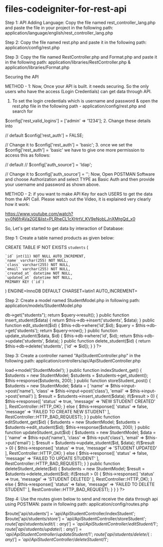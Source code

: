 # files-codeigniter-for-rest-api

Step 1: API Adding Language: Copy the file named rest_controller_lang.php and paste the file in your project in the following path:  application/language/english/rest_controller_lang.php 

Step 2: Copy the file named rest.php and paste it in the following path: application/config/rest.php

Step 3: Copy the file named RestController.php and Format.php and paste it in the following path: application/libraries/RestController.php & application/libraries/Format.php


Securing the API

METHOD - 1:
Now, Once your API is built. it needs securing. So the only users who have the access (Login Credentials) can get data through API.

1. To set the login credentials which is username and password & open the rest.php file in the following path -  application/config/rest.php and search for 

$config['rest_valid_logins'] = ['admin' => '1234'];
2. Change these details into 

// default
$config['rest_auth'] = FALSE;

// Change it to
$config['rest_auth'] = 'basic';
3. once we set the $config['rest_auth'] = 'basic' we have to give one more permission to access this as follows:

// default
// $config['auth_source'] = 'ldap';

// Change it to
$config['auth_source'] = '';
Now, Open POSTMAN Software and choose Authorization and select TYPE as Basic Auth and then provide your username and password as shown above.

METHOD - 2:
if you want to make API Key for each USERS to get the data from the API Call. Please watch out the Video, it is explained very clearly how it work:

https://www.youtube.com/watch?v=0N6frAVa2GE&list=PLRheCL1cXHrtV_KV9eNobLJnXMtgQd_x0



So, Let's get started to get data by interaction of Database:

Step 1: Create a table named products as given below:

CREATE TABLE IF NOT EXISTS `students` (

    `id` int(11) NOT NULL AUTO_INCREMENT,
    `name` varchar(255) NOT NULL,
    `class` varchar(255) NOT NULL,
    `email` varchar(255) NOT NULL,
    `created_at` datetime NOT NULL,
    `updated_at` datetime NOT NULL,
    PRIMARY KEY (`id`)
  
) ENGINE=InnoDB  DEFAULT CHARSET=latin1 AUTO_INCREMENT=


Step 2: Create a model named StudentModel.php in following path: application/models/StudentModel.php

<?php
defined('BASEPATH') OR exit('No direct script access allowed');

class StudentModel extends CI_Model
{

    public function get_student()
    {
        $query = $this->db->get("students");
        return $query->result();
    }

    public function insert_student($data)
    {
        return $this->db->insert('students', $data);
    }

    public function edit_student($id)
    {
        $this->db->where('id',$id);
        $query = $this->db->get('students');
        return $query->row();
    }

    public function update_student($data, $id)
    {
        $this->db->where('id', $id);
        return $this->db->update('students', $data);
    }

    public function delete_student($id)
    {
        return $this->db->delete('students', ['id' => $id]);
    }
    
}

?>


Step 3: Create a controller named "ApiStudentController.php" in the following path: application/controllers/api/ApiStudentController.php

<?php
defined('BASEPATH') OR exit('No direct script access allowed');

require APPPATH . 'libraries/RestController.php';

use chriskacerguis\RestServer\RestController;

class ApiStudentController extends RestController
{

    public function __construct()
    {
        parent::__construct();
        $this->load->model('StudentModel');
    }

    public function indexStudent_get()
    {
        $students = new StudentModel;
        $students = $students->get_student();
        $this->response($students, 200);
    }

    public function storeStudent_post()
    {
        $students = new StudentModel;
        $data = [
            'name' =>  $this->input->post('name'),
            'class' => $this->input->post('class'),
            'email' => $this->input->post('email')
        ];
        $result = $students->insert_student($data);
        if($result > 0)
        {
            $this->response([
                'status' => true,
                'message' => 'NEW STUDENT CREATED'
            ], RestController::HTTP_OK); 
        }
        else
        {
            $this->response([
                'status' => false,
                'message' => 'FAILED TO CREATE NEW STUDENT'
            ], RestController::HTTP_BAD_REQUEST);
        }
    }

    public function editStudent_get($id)
    {
        $students = new StudentModel;
        $students = $students->edit_student($id);
        $this->response($students, 200);
    }

    public function updateStudent_put($id)
    {
        $students = new StudentModel;
        $data = [
            'name' =>  $this->put('name'),
            'class' => $this->put('class'),
            'email' => $this->put('email')
        ];
        $result = $students->update_student($id, $data);
        if($result > 0)
        {
            $this->response([
                'status' => true,
                'message' => 'STUDENT UPDATED'
            ], RestController::HTTP_OK); 
        }
        else
        {
            $this->response([
                'status' => false,
                'message' => 'FAILED TO UPDATE STUDENT'
            ], RestController::HTTP_BAD_REQUEST);
        }
    }

    public function deleteStudent_delete($id)
    {
        $students = new StudentModel;
        $result = $students->delete_student($id);
        if($result > 0)
        {
            $this->response([
                'status' => true,
                'message' => 'STUDENT DELETED'
            ], RestController::HTTP_OK); 
        }
        else
        {
            $this->response([
                'status' => false,
                'message' => 'FAILED TO DELETE STUDENT'
            ], RestController::HTTP_BAD_REQUEST);
        }
    }
}

?>


Step 4: Use the routes given below to send and receive the data through api using POSTMAN: paste in following path: application/config/routes.php

$route['api/students'] = 'api/ApiStudentController/indexStudent';
$route['api/students/store'] = 'api/ApiStudentController/storeStudent';
$route['api/students/edit/(:any)'] = 'api/ApiStudentController/editStudent/$1';
$route['api/students/update/(:any)'] = 'api/ApiStudentController/updateStudent/$1';
$route['api/students/delete/(:any)'] = 'api/ApiStudentController/deleteStudent/$1';
